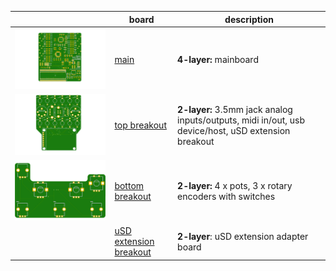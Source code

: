 
| | **board** | **description** |
|---|-------|---------|
|  ![mainboard](mainboard/images/mainboard.png)  | [main](mainboard) | **4-layer:** mainboard |
| ![top breakout](topbreakout/images/top-breakout.png) | [top breakout](topbreakout)  | **2-layer:** 3.5mm jack analog inputs/outputs, midi in/out, usb device/host, uSD extension breakout |
| ![bottom breakout](bottombreakout/images/bottom-breakout.png)  | [bottom breakout](bottombreakout)  | **2-layer:** 4 x pots, 3 x rotary encoders with switches |
|  | [uSD extension breakout](teensy-uSD-adapter) | **2-layer**: uSD extension adapter board |
  
